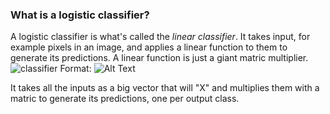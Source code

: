 ### What is a logistic classifier?

A logistic classifier is what's called the *linear classifier*. It takes input, for example pixels in an image, and applies a linear function to them to generate its predictions. A linear function is just a giant matric multiplier. 
![classifier](/images/logo.png)
Format: ![Alt Text](url)

It takes all the inputs as a big vector that will "X" and multiplies them with a matric to generate its predictions, one per output class. 

